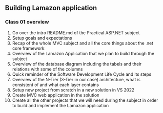 ## Building Lamazon application 

### Class 01 overview

1. Go over the intro README.md of the Practical ASP.NET subject
2. Setup goals and expectations
3. Recap of the whole MVC subject and all the core things about the .net core framework
4. Overview of the Lamazon Application that we plan to build through the subject
5. Overview of the database diagram including the tabels and their relations with some of the columns
6. Quick reminder of the Software Development Life Cycle and its steps
7. Overview of the N-Tier (3-Tier in our case) architecture, what is consistent of and what each layer contains
8. Setup new project from scratch in a new solution in VS 2022
9. Create MVC web application in the solution
10. Create all the other projects that we will need during the subject in order to build and implement the Lamazon application


